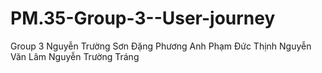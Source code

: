 # PM.35-Group-3--User-journey
Group 3
Nguyễn Trường Sơn
Đặng Phương Anh
Phạm Đức Thịnh
Nguyễn Văn Lâm
Nguyễn Trường Tráng
